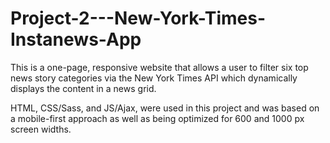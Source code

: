 # Project-2---New-York-Times-Instanews-App

This is a one-page, responsive website that allows a user to filter six top news story categories via the New York Times API which dynamically displays the content in a news grid.

HTML, CSS/Sass, and JS/Ajax, were used in this project and was based on a mobile-first approach as well as being optimized for 600 and 1000 px screen widths.

